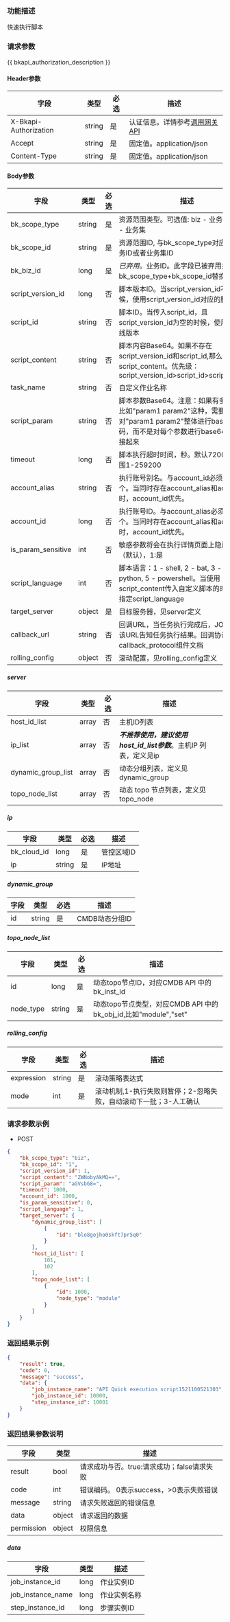 ### 功能描述

快速执行脚本

### 请求参数

{{ bkapi_authorization_description }}

#### Header参数

| 字段      |  类型      | 必选   |  描述      |
|-----------|------------|--------|------------|
| X-Bkapi-Authorization       |  string    | 是     | 认证信息。详情参考[调用网关 API](https://github.com/TencentBlueKing/BKDocs/blob/master/ZH/7.0/APIGateway/apigateway/use-api/use-apigw-api.md) |
| Accept       |  string    | 是     | 固定值。application/json|
| Content-Type |  string    | 是     | 固定值。application/json|

#### Body参数

| 字段          |  类型      | 必选 |  描述      |
|---------------|------------|----|------------|
| bk_scope_type | string | 是  | 资源范围类型。可选值: biz - 业务，biz_set - 业务集 |
| bk_scope_id | string | 是  | 资源范围ID, 与bk_scope_type对应, 表示业务ID或者业务集ID |
| bk_biz_id        |  long       | 是  | *已弃用*。业务ID。此字段已被弃用并由字段bk_scope_type+bk_scope_id替换 |
| script_version_id |  long       | 否  | 脚本版本ID。当script_version_id不为空的时候，使用script_version_id对应的脚本版本 |
| script_id | string | 否  | 脚本ID。当传入script_id，且script_version_id为空的时候，使用脚本的上线版本 |
| script_content | string | 否  | 脚本内容Base64。如果不存在script_version_id和script_id,那么使用script_content。优先级：script_version_id>script_id>script_content |
| task_name      |  string    | 否  | 自定义作业名称 |
| script_param   |  string    | 否  | 脚本参数Base64。注意：如果有多个参数，比如&#34;param1 param2&#34;这种，需要对&#34;param1 param2&#34;整体进行base64编码，而不是对每个参数进行base64编码再拼接起来 |
| timeout |  long       | 否  | 脚本执行超时时间，秒。默认7200，取值范围1-259200 |
| account_alias |  string    | 否  | 执行账号别名。与account_id必须存在一个。当同时存在account_alias和account_id时，account_id优先。 |
| account_id | long | 否  | 执行账号ID。与account_alias必须存在一个。当同时存在account_alias和account_id时，account_id优先。 |
| is_param_sensitive |  int   | 否  | 敏感参数将会在执行详情页面上隐藏, 0:不是（默认），1:是 |
| script_language |  int       | 否  | 脚本语言：1 - shell, 2 - bat, 3 - perl, 4 - python, 5 - powershell。当使用script_content传入自定义脚本的时候，需要指定script_language |
| target_server    | object | 是  | 目标服务器，见server定义 |
| callback_url |  string   | 否  | 回调URL，当任务执行完成后，JOB会调用该URL告知任务执行结果。回调协议参考callback_protocol组件文档 |
| rolling_config    | object | 否  | 滚动配置，见rolling_config定义 |

##### server
| 字段               | 类型  | 必选 | 描述                                |
| ------------------ | ----- | ---- | ----------------------------------- |
| host_id_list       | array | 否   | 主机ID列表                                                   |
| ip_list            | array | 否   | ***不推荐使用，建议使用host_id_list参数***。主机IP 列表，定义见ip |
| dynamic_group_list | array | 否   | 动态分组列表，定义见dynamic_group   |
| topo_node_list     | array | 否   | 动态 topo 节点列表，定义见topo_node |

##### ip

| 字段      |  类型      | 必选   |  描述      |
|-----------|------------|--------|------------|
| bk_cloud_id |  long    | 是     | 管控区域ID |
| ip          |  string | 是     | IP地址 |

##### dynamic_group

| 字段 | 类型   | 必选 | 描述           |
| ---- | ------ | ---- | -------------- |
| id   | string | 是   | CMDB动态分组ID |

##### topo_node_list

| 字段      |  类型      | 必选   |  描述      |
|-----------|------------|--------|------------|
| id               | long   | 是     | 动态topo节点ID，对应CMDB API 中的 bk_inst_id |
| node_type        | string | 是     | 动态topo节点类型，对应CMDB API 中的 bk_obj_id,比如"module","set"|

##### rolling_config

| 字段 | 类型   | 必选 | 描述           |
| ---- | ------ | ---- | -------------- |
| expression   | string | 是   | 滚动策略表达式 |
| mode   | int | 是   | 滚动机制,1-执行失败则暂停；2-忽略失败，自动滚动下一批；3-人工确认 |

### 请求参数示例

- POST
```json
{
    "bk_scope_type": "biz",
    "bk_scope_id": "1",
    "script_version_id": 1,
    "script_content": "ZWNobyAkMQ==",
    "script_param": "aGVsbG8=",
    "timeout": 1000,
    "account_id": 1000,
    "is_param_sensitive": 0,
    "script_language": 1,
    "target_server": {
        "dynamic_group_list": [
            {
                "id": "blo8gojho0skft7pr5q0"
            }
        ],
        "host_id_list": [
            101,
            102
        ],
        "topo_node_list": [
            {
                "id": 1000,
                "node_type": "module"
            }
        ]
    }
}
```

### 返回结果示例

```json
{
    "result": true,
    "code": 0,
    "message": "success",
    "data": {
        "job_instance_name": "API Quick execution script1521100521303",
        "job_instance_id": 10000,
        "step_instance_id": 10001
    }
}
```

### 返回结果参数说明

| 字段      | 类型      | 描述      |
|-----------|-----------|-----------|
| result       | bool   | 请求成功与否。true:请求成功；false请求失败 |
| code         | int    | 错误编码。 0表示success，>0表示失败错误 |
| message      | string | 请求失败返回的错误信息|
| data         | object | 请求返回的数据|
| permission   | object | 权限信息|

##### data

| 字段      | 类型      | 描述      |
|-----------|-----------|-----------|
| job_instance_id     | long      | 作业实例ID |
| job_instance_name   | long      | 作业实例名称 |
| step_instance_id    | long      | 步骤实例ID |
